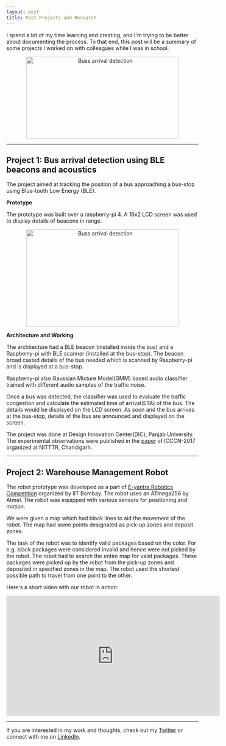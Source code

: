```yaml
---
layout: post
title: Past Projects and Research
---
```

I spend a lot of my time learning and creating, and I'm trying to be better about documenting the process. To that end, this post will be a summary of some projects I worked on with colleagues while I was in school.
<p align="center"> 
<img src="/blog/assets/bus.jpg" width="400" height="215" alt="Buss arrival detection">
</p>

<!--more-->
---

## Project 1: Bus arrival detection using BLE beacons and acoustics

The project aimed at tracking the position of a bus approaching a bus-stop using Blue-tooth Low Energy (BLE). 

**Prototype**

The prototype was built over a raspberry-pi 4. A 16x2 LCD screen was used to display details of beacons in range.

<p align="center"> 
<img src="/blog/assets/hmsoft-min.jpg" width="400" height="255" alt="Buss arrival detection">
</p>


**Architecture and Working**

The architecture had a BLE beacon (installed inside the bus) and a Raspberry-pi with BLE scanner (installed at the bus-stop). The beacon broad casted details of the bus needed which is scanned by Raspberry-pi and is displayed at a bus-stop. 

Raspberry-pi also Gaussian Mixture Model(GMM) based audio classifier trained with different audio samples of the traffic noise. 

Once a bus was detected, the classifier was used to evaluate the traffic congestion and calculate the estimated time of arrival(ETA) of the bus. The details would be displayed on the LCD screen. As soon and the bus arrives at the bus-stop, details of the bus are announced and displayed on the screen.

The project was done at Design Innovation Center(DIC), Panjab University. The experimental observations were published in the [paper]({{site.url}}/blog/assets/ICCCN-17-126.pdf) of ICCCN-2017 organized at NITTTR, Chandigarh.


---

## Project 2: Warehouse Management Robot

The robot prototype was developed as a part of [E-yantra Robotics Competition](https://www.e-yantra.org/) organized by IIT Bombay. The robot uses an ATmega256 by Atmel. The robot was equipped with various sensors for positioning and motion.

We were given a map which had black lines to aid the movement of the robot. The map had some points designated as pick-up zones and deposit zones.

The task of the robot was to identify valid packages based on the color. For e.g. black packages were considered invalid and hence were not picked by the robot. The robot had to search the entire map for valid packages. These packages were picked up by the robot from the pick-up zones and deposited in specified zones in the map. The robot used the shortest possible path to travel from one point to the other.

Here's a short video with our robot in action:
<p align="center"> 
<iframe width="560" height="315" src="https://www.youtube.com/embed/KoRefZWZhJM" frameborder="0" allow="accelerometer; autoplay; encrypted-media; gyroscope; picture-in-picture" allowfullscreen></iframe>
</p>

---

If you are interested in my work and thoughts, check out my [Twitter](https://twitter.com/oldMagnum) or connect with me on [LinkedIn](https://www.linkedin.com/in/ankitk50/).


